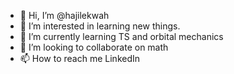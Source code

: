 - 👋 Hi, I’m @hajilekwah
- 👀 I’m interested in learning new things.
- 🌱 I’m currently learning TS and orbital mechanics
- 💞️ I’m looking to collaborate on math
- 📫 How to reach me LinkedIn
